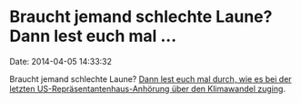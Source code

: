 Braucht jemand schlechte Laune? Dann lest euch mal \...
=======================================================

Date: 2014-04-05 14:33:32

Braucht jemand schlechte Laune? [Dann lest euch mal durch, wie es bei
der letzten US-Repräsentantenhaus-Anhörung über den Klimawandel
zuging](http://motherboard.vice.com/read/congresss-scientific-illiterates-are-resigning-the-world-to-ruin?trk_source=popular).
